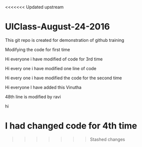 <<<<<<< Updated upstream
# UIClass-August-24-2016
This git repo is created for demonstration of github training





Modifying the code for first time




Hi everyone i have modified of code for 3rd time


 


Hi every one i  have modified one line of code

Hi every one i have modified the code for the second time


Hi everyone I have added this Vinutha


























48th line is modified by ravi

hi 


I had changed code for 4th time
=======
>>>>>>> Stashed changes

